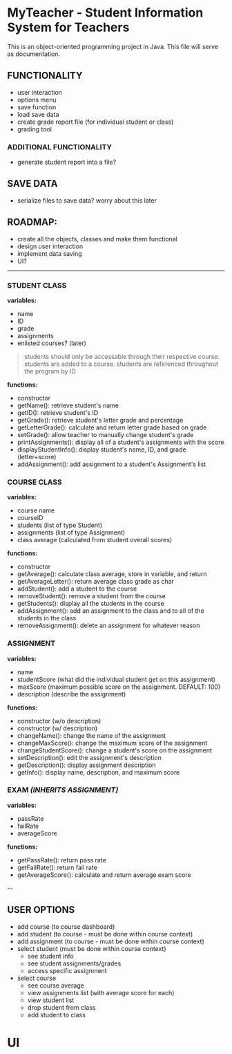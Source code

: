 # MyTeacher - Student Information System for Teachers 

This is an object-oriented programming project in Java. This file will serve as documentation. 

## FUNCTIONALITY
- user interaction 
- options menu 
- save function 
- load save data 
- create grade report file (for individual student or class)
- grading tool

### ADDITIONAL FUNCTIONALITY 
- generate student report into a file?

## SAVE DATA
- serialize files to save data? worry about this later 

## ROADMAP: 
- create all the objects, classes and make them functional 
- design user interaction
- implement data saving 
- UI?

---

### STUDENT CLASS

**variables:**
- name
- ID 
- grade 
- assignments
- enlisted courses? (later)

> students should only be accessable through their respective course. students are added to a course. students are referenced throughout the program by ID

**functions:**
- constructor 
- getName(): retrieve student's name 
- getID(): retrieve student's ID 
- getGrade(): retrieve student's letter grade and percentage
- getLetterGrade(): calculate and return letter grade based on grade
- setGrade(): allow teacher to manually change student's grade
- printAssignments(): display all of a student's assignments with the score
- displayStudentInfo(): display student's name, ID, and grade (letter+score)
- addAssignment(): add assignment to a student's Assignment's list 

### COURSE CLASS

**variables:**
- course name
- courseID
- students (list of type Student)
- assignments (list of type Assignment)
- class average (calculated from student overall scores)

**functions:**
- constructor 
- getAverage(): calculate class average, store in variable, and return 
- getAverageLetter(): return average class grade as char
- addStudent(): add a student to the course 
- removeStudent(): remove a student from the course 
- getStudents(): display all the students in the course 
- addAssignment(): add an assignment to the class and to all of the students in the class
- removeAssignment(): delete an assignment for whatever reason 

### ASSIGNMENT 

**variables:**
- name
- studentScore (what did the individual student get on this assignment)
- maxScore (maximum possible score on the assignment. DEFAULT: 100)
- description (describe the assignment)

**functions:**
- constructor (w/o description)
- constructor (w/ description)
- changeName(): change the name of the assignment 
- changeMaxScore(): change the maximum score of the assignment 
- changeStudentScore(): change a student's score on the assignment
- setDescription(): edit the assignment's description 
- getDescription(): display assignment description 
- getInfo(): display name, description, and maximum score

### EXAM *(INHERITS ASSIGNMENT)*

**variables:**
- passRate
- failRate
- averageScore

**functions:**
- getPassRate(): return pass rate
- getFailRate(): return fail rate
- getAverageScore(): calculate and return average exam score

--

## USER OPTIONS 

- add course (to course dashboard)
- add student (to course - must be done within course context)
- add assignment (to course - must be done within course context)
- select student (must be done within course context)
    - see student info 
    - see student assignments/grades
    - access specific assignment 
- select course 
    - see course average 
    - view assignments list (with average score for each)
    - view student list 
    - drop student from class
    - add student to class

# UI 

